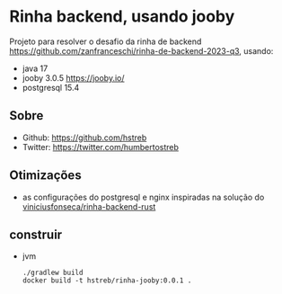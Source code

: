 # Rinha backend, usando jooby

Projeto para resolver o desafio da rinha de backend https://github.com/zanfranceschi/rinha-de-backend-2023-q3, usando:

- java 17
- jooby 3.0.5 https://jooby.io/
- postgresql 15.4

## Sobre

- Github: https://github.com/hstreb
- Twitter: https://twitter.com/humbertostreb

## Otimizações

- as configurações do postgresql e nginx inspiradas na solução do [viniciusfonseca/rinha-backend-rust](https://github.com/viniciusfonseca/rinha-backend-rust/)

## construir

- jvm
  ```shell
  ./gradlew build
  docker build -t hstreb/rinha-jooby:0.0.1 .
  ```
